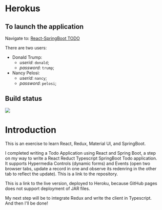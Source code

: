 # Herokus
## To launch the application
Navigate to: [React-SpringBoot TODO](https://react-springboot-todo.herokuapp.com//)

There are two users:
* Donald Trump:
  * _userid_: `donald`;
  * _password_: `trump`;
* Nancy Pelosi:
  * _userid_: `nancy`;
  * _password_: `pelosi`;

## Build status
![](https://travis-ci.org/RodrigoMattosoSilveira/react-springboot-todo.svg?branch=master)

# Introduction
This is an exercise to learn React, Redux, Material UI, and SpringBoot.

I completed writing a Todo Application using React and Spring Boot, a step on my way to write a React Reduct Typescript SpringBoot Todo application. It supports Hypermedia Controls (dynamic forms) and Events (open two browser tabs, update a record in one and observe its redenring in the other tab to reflect the update). This is a link to the repository.

This is a link to the live version, deployed to Heroku, because GitHub pages does not support deployment of JAR files.

My next step will be to integrate Redux and write the client in Typescript. And then I'll be done!
